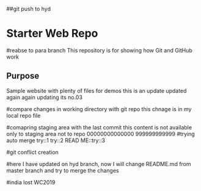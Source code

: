 ##git push to hyd
# Starter Web Repo
#reabse to para branch
This repository is for showing how Git and GitHub work

## Purpose

Sample website with plenty of files for demos
this is an update
updated again
again updating its no.03

#compare changes in working directory with git repo
this chnage is in my local repo file

#comapring staging area with the last commit
this content is not available only to staging area not to repo
00000000000000
999999999999
#trying auto merge
try::1
try::2
READ ME::try::3

#git conflict creation

#here I have updated on hyd branch, now I will change README.md from master branch and try to merge the changes

#india lost WC2019

